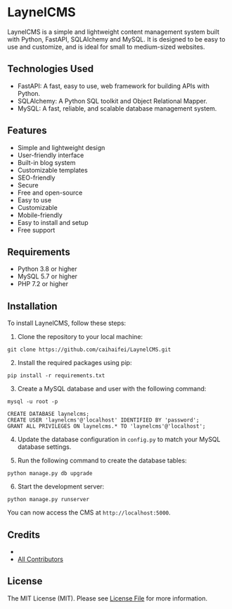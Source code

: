 # LaynelCMS

LaynelCMS is a simple and lightweight content management system built with Python, FastAPI, SQLAlchemy and MySQL. It is designed to be easy to use and customize, and is ideal for small to medium-sized websites.


## Technologies Used

- FastAPI: A fast, easy to use, web framework for building APIs with Python.
- SQLAlchemy: A Python SQL toolkit and Object Relational Mapper.
- MySQL: A fast, reliable, and scalable database management system.

## Features

- Simple and lightweight design
- User-friendly interface
- Built-in blog system
- Customizable templates
- SEO-friendly
- Secure
- Free and open-source
- Easy to use
- Customizable
- Mobile-friendly
- Easy to install and setup
- Free support

## Requirements
- Python 3.8 or higher
- MySQL 5.7 or higher
- PHP 7.2 or higher

## Installation

To install LaynelCMS, follow these steps:

1. Clone the repository to your local machine:

```
git clone https://github.com/caihaifei/LaynelCMS.git
```

2. Install the required packages using pip:

```
pip install -r requirements.txt
```

3. Create a MySQL database and user with the following command:

```
mysql -u root -p
```

```
CREATE DATABASE laynelcms;
CREATE USER 'laynelcms'@'localhost' IDENTIFIED BY 'password';
GRANT ALL PRIVILEGES ON laynelcms.* TO 'laynelcms'@'localhost';
```

4. Update the database configuration in `config.py` to match your MySQL database settings.

5. Run the following command to create the database tables:

```
python manage.py db upgrade
```

6. Start the development server:

```
python manage.py runserver
```

You can now access the CMS at `http://localhost:5000`.

## Credits

- [<NAME>](https://github.com/caihaifei)
- [All Contributors](../../contributors)

## License

The MIT License (MIT). Please see [License File](LICENSE.md) for more information.  